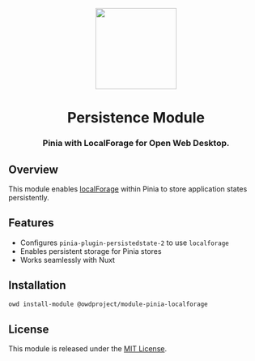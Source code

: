 <p align="center">
  <img width="160" height="160" src="https://avatars.githubusercontent.com/u/65117737?s=160&v=4" />
</p>
<h1 align="center">Persistence Module</h1>
<h3 align="center">
  Pinia with LocalForage for Open Web Desktop.
</h3>

## Overview

This module enables [localForage](https://www.npmjs.com/package/localforage) within Pinia to store application states persistently.

## Features

- Configures `pinia-plugin-persistedstate-2` to use `localforage`
- Enables persistent storage for Pinia stores
- Works seamlessly with Nuxt

## Installation

```bash
owd install-module @owdproject/module-pinia-localforage
```

## License

This module is released under the [MIT License](LICENSE).
